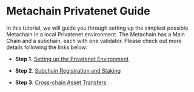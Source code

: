 # Metachain Privatenet Guide

In this tutorial, we will guide you through setting up the simplest possible Metachain in a local Privatenet environment. The Metachain has a Main Chain and a subchain, each with one validator. Please check out more details following the links below:

* **Step 1**. [Setting up the Privatenet Environment](./manual-flow/1-setup.md)

* **Step 2**. [Subchain Registration and Staking](./manual-flow/2-register-and-staking.md)

* **Step 3**. [Cross-chain Asset Transfers](./manual-flow/3-cross-chain-asset-transfers.md)

